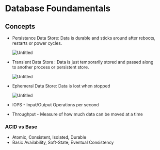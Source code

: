 # Database Foundamentals

## Concepts

- Persistance Data Store: Data is durable and sticks around after reboots, restarts or power cycles.

    ![Untitled](https://prod-files-secure.s3.us-west-2.amazonaws.com/1319099f-8717-4651-b1b4-5397b5b5deeb/7fb53cc1-5b09-498d-8a86-26e972b58b10/Untitled.png)

- Transient Data Store : Data is just temporarily stored and passed along to another process or persistent store.

    ![Untitled](https://prod-files-secure.s3.us-west-2.amazonaws.com/1319099f-8717-4651-b1b4-5397b5b5deeb/5950b6e2-db3f-46d8-bca0-d653fbc81192/Untitled.png)

- Ephemeral Data Store: Data is lost when stopped

    ![Untitled](https://prod-files-secure.s3.us-west-2.amazonaws.com/1319099f-8717-4651-b1b4-5397b5b5deeb/0bae6330-327b-45d6-b7b6-c7f35f94c17a/Untitled.png)

- IOPS - Input/Output Operations per second
- Throughput - Measure of how much data can be moved at a time

### ACID vs Base

- Atomic, Consistent, Isolated, Durable
- Basic Availability, Soft-State, Eventual Consistency